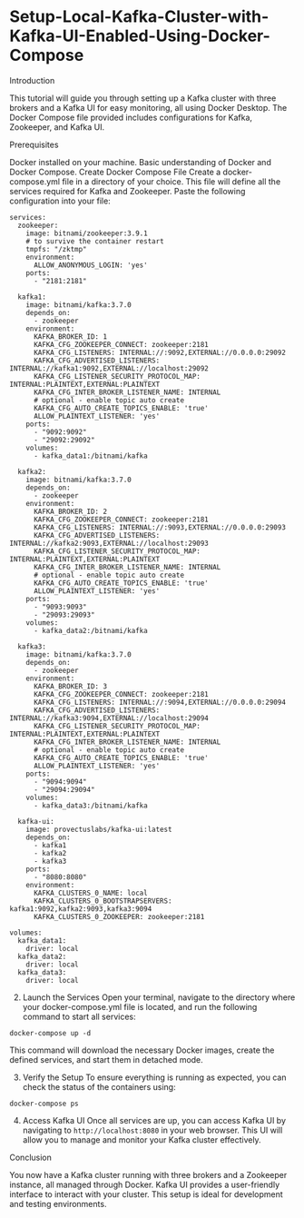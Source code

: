 # Setup-Local-Kafka-Cluster-with-Kafka-UI-Enabled-Using-Docker-Compose

Introduction

This tutorial will guide you through setting up a Kafka cluster with three brokers and a Kafka UI for easy monitoring, all using Docker Desktop. The Docker Compose file provided includes configurations for Kafka, Zookeeper, and Kafka UI.

Prerequisites

Docker installed on your machine.
Basic understanding of Docker and Docker Compose.
Create Docker Compose File Create a docker-compose.yml file in a directory of your choice. This file will define all the services required for Kafka and Zookeeper. Paste the following configuration into your file:

```
services:
  zookeeper:
    image: bitnami/zookeeper:3.9.1
    # to survive the container restart
    tmpfs: "/zktmp"
    environment:
      ALLOW_ANONYMOUS_LOGIN: 'yes'
    ports:
      - "2181:2181"

  kafka1:
    image: bitnami/kafka:3.7.0
    depends_on:
      - zookeeper
    environment:
      KAFKA_BROKER_ID: 1
      KAFKA_CFG_ZOOKEEPER_CONNECT: zookeeper:2181
      KAFKA_CFG_LISTENERS: INTERNAL://:9092,EXTERNAL://0.0.0.0:29092
      KAFKA_CFG_ADVERTISED_LISTENERS: INTERNAL://kafka1:9092,EXTERNAL://localhost:29092
      KAFKA_CFG_LISTENER_SECURITY_PROTOCOL_MAP: INTERNAL:PLAINTEXT,EXTERNAL:PLAINTEXT
      KAFKA_CFG_INTER_BROKER_LISTENER_NAME: INTERNAL
      # optional - enable topic auto create
      KAFKA_CFG_AUTO_CREATE_TOPICS_ENABLE: 'true'
      ALLOW_PLAINTEXT_LISTENER: 'yes'
    ports:
      - "9092:9092"
      - "29092:29092"
    volumes:
      - kafka_data1:/bitnami/kafka

  kafka2:
    image: bitnami/kafka:3.7.0
    depends_on:
      - zookeeper
    environment:
      KAFKA_BROKER_ID: 2
      KAFKA_CFG_ZOOKEEPER_CONNECT: zookeeper:2181
      KAFKA_CFG_LISTENERS: INTERNAL://:9093,EXTERNAL://0.0.0.0:29093
      KAFKA_CFG_ADVERTISED_LISTENERS: INTERNAL://kafka2:9093,EXTERNAL://localhost:29093
      KAFKA_CFG_LISTENER_SECURITY_PROTOCOL_MAP: INTERNAL:PLAINTEXT,EXTERNAL:PLAINTEXT
      KAFKA_CFG_INTER_BROKER_LISTENER_NAME: INTERNAL
      # optional - enable topic auto create
      KAFKA_CFG_AUTO_CREATE_TOPICS_ENABLE: 'true'
      ALLOW_PLAINTEXT_LISTENER: 'yes'
    ports:
      - "9093:9093"
      - "29093:29093"
    volumes:
      - kafka_data2:/bitnami/kafka

  kafka3:
    image: bitnami/kafka:3.7.0
    depends_on:
      - zookeeper
    environment:
      KAFKA_BROKER_ID: 3
      KAFKA_CFG_ZOOKEEPER_CONNECT: zookeeper:2181
      KAFKA_CFG_LISTENERS: INTERNAL://:9094,EXTERNAL://0.0.0.0:29094
      KAFKA_CFG_ADVERTISED_LISTENERS: INTERNAL://kafka3:9094,EXTERNAL://localhost:29094
      KAFKA_CFG_LISTENER_SECURITY_PROTOCOL_MAP: INTERNAL:PLAINTEXT,EXTERNAL:PLAINTEXT
      KAFKA_CFG_INTER_BROKER_LISTENER_NAME: INTERNAL
      # optional - enable topic auto create
      KAFKA_CFG_AUTO_CREATE_TOPICS_ENABLE: 'true'
      ALLOW_PLAINTEXT_LISTENER: 'yes'
    ports:
      - "9094:9094"
      - "29094:29094"
    volumes:
      - kafka_data3:/bitnami/kafka
      
  kafka-ui:
    image: provectuslabs/kafka-ui:latest
    depends_on:
      - kafka1
      - kafka2
      - kafka3
    ports:
      - "8080:8080"
    environment:
      KAFKA_CLUSTERS_0_NAME: local
      KAFKA_CLUSTERS_0_BOOTSTRAPSERVERS: kafka1:9092,kafka2:9093,kafka3:9094
      KAFKA_CLUSTERS_0_ZOOKEEPER: zookeeper:2181

volumes:
  kafka_data1:
    driver: local
  kafka_data2:
    driver: local
  kafka_data3:
    driver: local
```

2. Launch the Services Open your terminal, navigate to the directory where your docker-compose.yml file is located, and run the following command to start all services:

```
docker-compose up -d
```

This command will download the necessary Docker images, create the defined services, and start them in detached mode.

3. Verify the Setup To ensure everything is running as expected, you can check the status of the containers using:

```
docker-compose ps
```

4. Access Kafka UI Once all services are up, you can access Kafka UI by navigating to  ``` http://localhost:8080 ``` in your web browser. This UI will allow you to manage and monitor your Kafka cluster effectively.

Conclusion

You now have a Kafka cluster running with three brokers and a Zookeeper instance, all managed through Docker. Kafka UI provides a user-friendly interface to interact with your cluster. This setup is ideal for development and testing environments.
